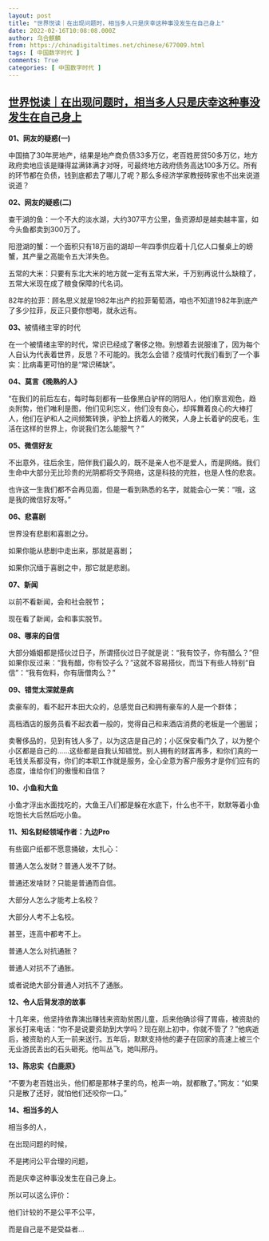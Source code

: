 ```yaml
---
layout: post
title: "世界悦读｜在出现问题时，相当多人只是庆幸这种事没发生在自己身上"
date: 2022-02-16T10:08:08.000Z
author: 乌合麒麟
from: https://chinadigitaltimes.net/chinese/677009.html
tags: [ 中国数字时代 ]
comments: True
categories: [ 中国数字时代 ]
---
```

<!--1645006088000-->
[世界悦读｜在出现问题时，相当多人只是庆幸这种事没发生在自己身上](https://chinadigitaltimes.net/chinese/677009.html)
------

<div>
<p><strong>01、网友的疑惑(一)</strong></p><p>中国搞了30年房地产，结果是地产商负债33多万亿，老百姓房贷50多万亿，地方政府卖地应该是赚得盆满钵满才对呀，可最终地方政府债务高达100多万亿。所有的环节都在负债，钱到底都去了哪儿了呢？那么多经济学家教授砖家也不出来说道说道？</p><p><strong>02、网友的疑惑(二)</strong></p><p>查干湖的鱼：一个不大的淡水湖，大约307平方公里，鱼资源却是越卖越丰富，如今头鱼都卖到300万了。</p><p>阳澄湖的蟹：一个面积只有18万亩的湖却一年四季供应着十几亿人口餐桌上的螃蟹，其产量之高能令五大洋失色。</p><p>五常的大米：只要有东北大米的地方就一定有五常大米，千万别再说什么缺粮了，五常大米现在成了粮食保障的代名词。</p><p>82年的拉菲：顾名思义就是1982年出产的拉菲葡萄酒，咱也不知道1982年到底产了多少拉菲，反正只要你想喝，就永远有。</p><p><strong>03、</strong>被情绪主宰的时代</p><p>在一个被情绪主宰的时代，常识已经成了奢侈之物。别想着去说服谁了，因为每个人自认为代表着世界，反思？不可能的。我怎么会错？疫情时代我们看到了一个事实：比病毒更可怕的是“常识稀缺”。</p><p><strong>04、莫言《晚熟的人》</strong></p><p>“在我们的前后左右，每时每刻都有一些像黑白驴样的阴阳人，他们察言观色，趋炎附势，他们唯利是图，他们见利忘义，他们没有良心，却挥舞着良心的大棒打人，他们在驴和人之间频繁转换，驴脸上挤着人的微笑，人身上长着驴的皮毛，生活在这样的世界上，你说我们怎么能服气？”</p><p><strong>05、微信好友</strong></p><p>不出意外，往后余生，陪伴我们最久的，既不是亲人也不是爱人，而是网络。我们生命中大部分无比珍贵的光阴都将交予网络，这是科技的完胜，也是人性的悲哀。</p><p>也许这一生我们都不会再见面，但是一看到熟悉的名字，就能会心一笑：“哦，这是我的微信好友呀。”</p><p><strong>06、悲喜剧</strong></p><p>世界没有悲剧和喜剧之分。</p><p>如果你能从悲剧中走出来，那就是喜剧；</p><p>如果你沉缅于喜剧之中，那它就是悲剧。</p><p><strong>07、新闻</strong></p><p>以前不看新闻，会和社会脱节；</p><p>现在看了新闻，会和事实脱节。</p><p><strong>08、哪来的自信</strong></p><p>大部分婚姻都是搭伙过日子，所谓搭伙过日子就是说：“我有饺子，你有醋么？”但如果你反过来：“我有醋，你有饺子么？”这就不容易搭伙，而当下有些人特别“自信”：“我有佐料，你有唐僧肉么？”</p><p><strong>09、错觉太深就是病</strong></p><p>卖豪车的，看不起开本田大众的，总感觉自己和拥有豪车的人是一个群体；</p><p>高档酒店的服务员看不起衣着一般的，觉得自己和来酒店消费的老板是一个圈层；</p><p>卖奢侈品的，见到有钱人多了，以为这店是自己的；小区保安看门久了，以为整个小区都是自己的……这些都是自我认知错觉。别人拥有的财富再多，和你们真的一毛钱关系都没有，你们的本职工作就是服务，全心全意为客户服务才是你们应有的态度，谁给你们的傲慢和自信？</p><p><strong>10、小鱼和大鱼</strong></p><p>小鱼才浮出水面找吃的，大鱼王八们都是躲在水底下，什么也不干，默默等着小鱼吃饱长大后然后吃小鱼。</p><p><strong>11、知名财经领域作者：九边Pro</strong></p><p>有些窗户纸都不愿意捅破，太扎心：</p><p>普通人怎么发财？普通人发不了财。</p><p>普通还发啥财？只能是普通而自信。</p><p>大部分人怎么才能考上名校？</p><p>大部分人考不上名校。</p><p>甚至，连高中都考不上。</p><p>普通人怎么对抗通胀？</p><p>普通人对抗不了通胀。</p><p>或者说绝大部分普通人对抗不了通胀。</p><p><strong>12、令人后背发凉的故事</strong></p><p>十几年来，他坚持依靠演出赚钱来资助贫困儿童，后来他确诊得了胃癌，被资助的家长打来电话：“你不是说要资助到大学吗？现在刚上初中，你就不管了？”他病逝后，被资助的人无一前来送行。五年后，默默支持他的妻子在回家的高速上被三个无业游民丢出的石头砸死。他叫丛飞，她叫邢丹。</p><p><strong>13、陈忠实《白鹿原》</strong></p><p>“不要为老百姓出头，他们都是那林子里的鸟，枪声一响，就都散了。”网友：“如果只是散了还好，就怕他们还咬你一口。”</p><p><strong>14、相当多的人</strong></p><p>相当多的人，</p><p>在出现问题的时候，</p><p>不是拷问公平合理的问题，</p><p>而是庆幸这种事没发生在自己身上。</p><p>所以可以这么评价：</p><p>他们计较的不是公平不公平，</p><p>而是自己是不是受益者…</p>
</div>
